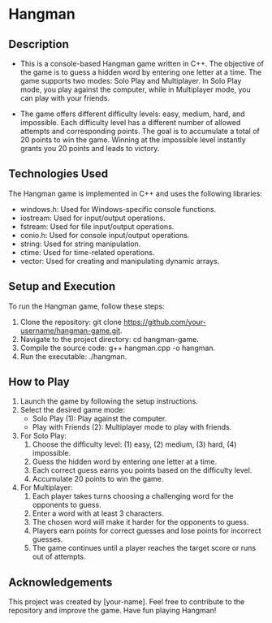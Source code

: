 # Hangman

## Description
* This is a console-based Hangman game written in C++. The objective of the game is to guess a hidden word by entering one letter at a time. The game supports two modes: Solo Play and Multiplayer. In Solo Play mode, you play against the computer, while in Multiplayer mode, you can play with your friends.

* The game offers different difficulty levels: easy, medium, hard, and impossible. Each difficulty level has a different number of allowed attempts and corresponding points. The goal is to accumulate a total of 20 points to win the game. Winning at the impossible level instantly grants you 20 points and leads to victory.

## Technologies Used
The Hangman game is implemented in C++ and uses the following libraries:

* windows.h: Used for Windows-specific console functions.
* iostream: Used for input/output operations.
* fstream: Used for file input/output operations.
* conio.h: Used for console input/output operations.
* string: Used for string manipulation.
* ctime: Used for time-related operations.
* vector: Used for creating and manipulating dynamic arrays.

## Setup and Execution
To run the Hangman game, follow these steps:

1. Clone the repository: git clone https://github.com/your-username/hangman-game.git.
2. Navigate to the project directory: cd hangman-game.
3. Compile the source code: g++ hangman.cpp -o hangman.
4. Run the executable: ./hangman.

## How to Play
1. Launch the game by following the setup instructions.
2. Select the desired game mode:
   * Solo Play (1): Play against the computer.
   * Play with Friends (2): Multiplayer mode to play with friends.
3. For Solo Play:
   1. Choose the difficulty level: (1) easy, (2) medium, (3) hard, (4) impossible.
   2. Guess the hidden word by entering one letter at a time.
   3. Each correct guess earns you points based on the difficulty level.
   4. Accumulate 20 points to win the game.
4. For Multiplayer:
   1. Each player takes turns choosing a challenging word for the opponents to guess.
   2. Enter a word with at least 3 characters.
   3. The chosen word will make it harder for the opponents to guess.
   4. Players earn points for correct guesses and lose points for incorrect guesses.
   5. The game continues until a player reaches the target score or runs out of attempts.

## Acknowledgements
This project was created by [your-name]. Feel free to contribute to the repository and improve the game. Have fun playing Hangman!

